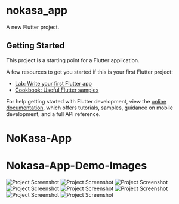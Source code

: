 # nokasa_app

A new Flutter project.

## Getting Started

This project is a starting point for a Flutter application.

A few resources to get you started if this is your first Flutter project:

- [Lab: Write your first Flutter app](https://docs.flutter.dev/get-started/codelab)
- [Cookbook: Useful Flutter samples](https://docs.flutter.dev/cookbook)

For help getting started with Flutter development, view the
[online documentation](https://docs.flutter.dev/), which offers tutorials,
samples, guidance on mobile development, and a full API reference.
# NoKasa-App
# Nokasa-App-Demo-Images
![Project Screenshot](https://github.com/Harshith-22/Nokasa-App/blob/main/NokasaApp_demo/img1.png)
![Project Screenshot](https://github.com/Harshith-22/Nokasa-App/blob/main/NokasaApp_demo/img2.png)
![Project Screenshot](https://github.com/Harshith-22/Nokasa-App/blob/main/NokasaApp_demo/img2.png)
![Project Screenshot](https://github.com/Harshith-22/Nokasa-App/blob/main/NokasaApp_demo/img4.png)
![Project Screenshot](https://github.com/Harshith-22/Nokasa-App/blob/main/NokasaApp_demo/img5.png)
![Project Screenshot](https://github.com/Harshith-22/Nokasa-App/blob/main/NokasaApp_demo/img6.png)
![Project Screenshot](https://github.com/Harshith-22/Nokasa-App/blob/main/NokasaApp_demo/img7.png)
![Project Screenshot](https://github.com/Harshith-22/Nokasa-App/blob/main/NokasaApp_demo/img8.png)

